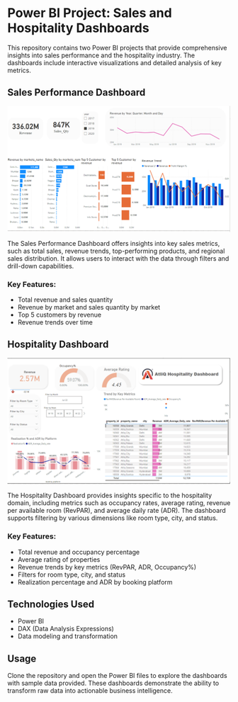 # Power BI Project: Sales and Hospitality Dashboards

This repository contains two Power BI projects that provide comprehensive insights into sales performance and the hospitality industry. The dashboards include interactive visualizations and detailed analysis of key metrics.

## Sales Performance Dashboard

![Sales Performance Dashboard](Sales_Project/Sales_Dashboard.png)

The Sales Performance Dashboard offers insights into key sales metrics, such as total sales, revenue trends, top-performing products, and regional sales distribution. It allows users to interact with the data through filters and drill-down capabilities.

### Key Features:
- Total revenue and sales quantity
- Revenue by market and sales quantity by market
- Top 5 customers by revenue
- Revenue trends over time

## Hospitality Dashboard

![Hospitality Dashboard](/Hospitality_domain_Project/Dashboard_screenshot.png)

The Hospitality Dashboard provides insights specific to the hospitality domain, including metrics such as occupancy rates, average rating, revenue per available room (RevPAR), and average daily rate (ADR). The dashboard supports filtering by various dimensions like room type, city, and status.

### Key Features:
- Total revenue and occupancy percentage
- Average rating of properties
- Revenue trends by key metrics (RevPAR, ADR, Occupancy%)
- Filters for room type, city, and status
- Realization percentage and ADR by booking platform

## Technologies Used
- Power BI
- DAX (Data Analysis Expressions)
- Data modeling and transformation

## Usage
Clone the repository and open the Power BI files to explore the dashboards with sample data provided. These dashboards demonstrate the ability to transform raw data into actionable business intelligence.


